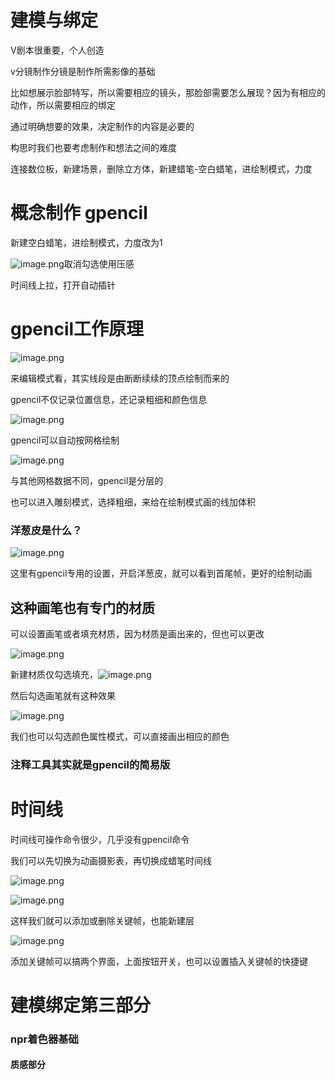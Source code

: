 # 建模与绑定

V剧本很重要，个人创造

v分镜制作分镜是制作所需影像的基础

比如想展示脸部特写，所以需要相应的镜头，那脸部需要怎么展现？因为有相应的动作，所以需要相应的绑定

通过明确想要的效果，决定制作的内容是必要的

构思时我们也要考虑制作和想法之间的难度

连接数位板，新建场景，删除立方体，新建蜡笔-空白蜡笔，进绘制模式，力度

# 概念制作 gpencil

新建空白蜡笔，进绘制模式，力度改为1

![image.png](https://cdn.jsdelivr.net/gh/ymingZ/note-gen-image-sync@main/2025-07/745fe70e-8bcd-43f4-9d79-f949ee251711.png)取消勾选使用压感

时间线上拉，打开自动插针

# gpencil工作原理

![image.png](https://cdn.jsdelivr.net/gh/ymingZ/note-gen-image-sync@main/2025-07/0041ccb2-ce15-4915-8d7d-1078d13f6b9b.png)

来编辑模式看，其实线段是由断断续续的顶点绘制而来的

gpencil不仅记录位置信息，还记录粗细和颜色信息

![image.png](https://cdn.jsdelivr.net/gh/ymingZ/note-gen-image-sync@main/2025-07/dcbab38f-aad8-40a4-aab7-6a8360deca87.png)

gpencil可以自动按网格绘制

![image.png](https://cdn.jsdelivr.net/gh/ymingZ/note-gen-image-sync@main/2025-07/c0b98565-cd89-4e4a-a0c2-afa0654015e1.png)

与其他网格数据不同，gpencil是分层的

也可以进入雕刻模式，选择粗细，来给在绘制模式画的线加体积

### 洋葱皮是什么？

![image.png](https://cdn.jsdelivr.net/gh/ymingZ/note-gen-image-sync@main/2025-07/aec1821a-e7c6-4d98-a11a-f7d8ddb18243.png)

这里有gpencil专用的设置，开启洋葱皮，就可以看到首尾帧，更好的绘制动画

## 这种画笔也有专门的材质

可以设置画笔或者填充材质，因为材质是画出来的，但也可以更改

![image.png](https://cdn.jsdelivr.net/gh/ymingZ/note-gen-image-sync@main/2025-07/74583091-c728-44a6-87d9-18da46013d12.png)

新建材质仅勾选填充，![image.png](https://cdn.jsdelivr.net/gh/ymingZ/note-gen-image-sync@main/2025-07/a57f4303-eac9-4d84-9c79-c48ea6c0417d.png)

然后勾选画笔就有这种效果

![image.png](https://cdn.jsdelivr.net/gh/ymingZ/note-gen-image-sync@main/2025-07/4437e442-44ba-4ff6-bf7c-bd2d44cc4f43.png)

我们也可以勾选颜色属性模式，可以直接画出相应的颜色

### 注释工具其实就是gpencil的简易版

# 时间线

时间线可操作命令很少，几乎没有gpencil命令

我们可以先切换为动画摄影表，再切换成蜡笔时间线

![image.png](https://cdn.jsdelivr.net/gh/ymingZ/note-gen-image-sync@main/2025-07/a1609aae-a0e9-4bcf-9e40-fddb83af2a23.png)

![image.png](https://cdn.jsdelivr.net/gh/ymingZ/note-gen-image-sync@main/2025-07/bf714412-fe66-45bb-8c45-94621f39d895.png)

这样我们就可以添加或删除关键帧，也能新建层

![image.png](https://cdn.jsdelivr.net/gh/ymingZ/note-gen-image-sync@main/2025-07/0546288b-11f8-47e6-a097-b56b36106e87.png)

添加关键帧可以搞两个界面，上面按钮开关，也可以设置插入关键帧的快捷键

# 建模绑定第三部分

### npr着色器基础

#### 质感部分
